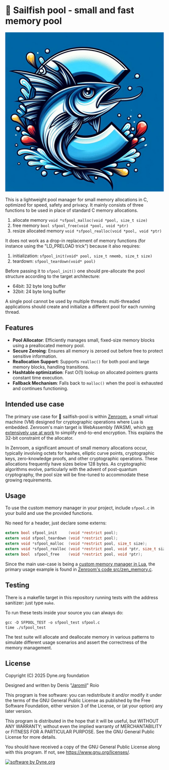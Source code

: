 <!--
SPDX-FileCopyrightText: 2025 Dyne.org foundation
SPDX-License-Identifier: GPL-3.0-or-later
-->

# 🌊 Sailfish pool - small and fast memory pool

![](https://raw.githubusercontent.com/dyne/sailfish-pool/refs/heads/main/sailfish-pool.jpg)

This is a lightweight pool manager for small memory allocations in C,
optimized for speed, safety and privacy. It mainly consists of three
functions to be used in place of standard C memory allocations.

1. allocate memory `void *sfpool_malloc(void *pool, size_t size)`
2. free memory `bool sfpool_free(void *pool, void *ptr)`
3. resize allocated memory `void *sfpool_realloc(void *pool, void *ptr)`

It does not work as a drop-in replacement of memory functions (for
instance using the "LD_PRELOAD trick") because it also requires:
1. initialization: `sfpool_init(void* pool, size_t nmemb, size_t size)`
2. teardown: `sfpool_teardown(void* pool)`

Before passing it to `sfpool_init()` one should pre-allocate the pool
structure according to the target architecture:
- 64bit: 32 byte long buffer
- 32bit: 24 byte long buffer

A single pool cannot be used by multiple threads: multi-threaded
applications should create and initialize a different pool for each
running thread.

## Features

- **Pool Allocator**: Efficiently manages small, fixed-size memory blocks using a preallocated memory pool.
- **Secure Zeroing**: Ensures all memory is zeroed out before free to protect sensitive information.
- **Reallocation Support**: Supports `realloc()` for both pool and large memory blocks, handling transitions.
- **Hashtable optimization**: Fast O(1) lookup on allocated pointers grants constant time execution.
- **Fallback Mechanism**: Falls back to `malloc()` when the pool is exhausted and continues functioning.

## Intended use case

The primary use case for 🌊 sailfish-pool is within
[Zenroom](https://zenroo.org), a small virtual machine (VM) designed
for cryptographic operations where Lua is embedded. Zenroom's main
target is WebAssembly (WASM), which [we extensively use at
work](https://forkbomb.solutions) to simplify end-to-end
encryption. This explains the 32-bit constraint of the allocator.

In Zenroom, a significant amount of small memory allocations occur,
typically involving octets for hashes, elliptic curve points,
cryptographic keys, zero-knowledge proofs, and other cryptographic
operations. These allocations frequently have sizes below 128
bytes. As cryptographic algorithms evolve, particularly with the
advent of post-quantum cryptography, the pool size will be fine-tuned
to accommodate these growing requirements.

## Usage

To use the custom memory manager in your project, include `sfpool.c`
in your build and use the provided functions.

No need for a header, just declare some externs:

```c
extern bool sfpool_init     (void *restrict pool);
extern void sfpool_teardown (void *restrict pool);
extern void *sfpool_malloc  (void *restrict pool, size_t size);
extern void *sfpool_realloc (void *restrict pool, void *ptr, size_t size);
extern bool  sfpool_free    (void *restrict pool, void *ptr);
```

Since the main use-case is being a [custom memory manager in Lua](http://www.lua.org/manual/5.3/manual.html#lua_Alloc), the primary usage example is found in [Zenroom's code src/zen_memory.c](https://github.com/dyne/Zenroom/blob/master/src/zen_memory.c).

## Testing

There is a makefile target in this repository running tests with the
address sanitizer: just type `make`.

To run these tests inside your source you can always do:

    gcc -D SFPOOL_TEST -o sfpool_test sfpool.c
    time ./sfpool_test

The test suite will allocate and deallocate memory in various patterns
to simulate different usage scenarios and assert the correctness of
the memory management.

## License

Copyright (C) 2025 Dyne.org foundation

Designed and written by Denis "[Jaromil](https://jaromil.dyne.org)" Roio

This program is free software: you can redistribute it and/or modify
it under the terms of the GNU General Public License as published by
the Free Software Foundation, either version 3 of the License, or (at
your option) any later version.

This program is distributed in the hope that it will be useful, but
WITHOUT ANY WARRANTY; without even the implied warranty of
MERCHANTABILITY or FITNESS FOR A PARTICULAR PURPOSE.  See the GNU
General Public License for more details.

You should have received a copy of the GNU General Public License
along with this program.  If not, see <https://www.gnu.org/licenses/>.

[![software by Dyne.org](https://files.dyne.org/software_by_dyne.png)](http://www.dyne.org)
